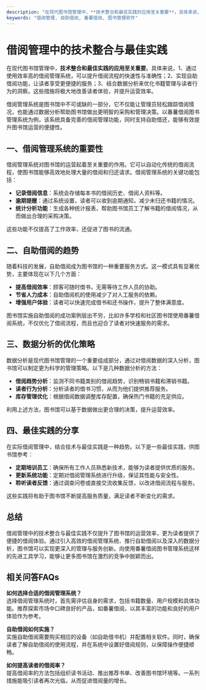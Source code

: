 ```yaml
---
description: "在现代图书馆管理中，**技术整合和最佳实践的应用至关重要**。具体来说，1、通过使用效率高的借阅管理系统，可以提升借阅流程的快速性与准确性；2、实现自助借阅功能，让读者享受更便捷的服务；3、结合数据分析来优化书籍管理与读者行为的洞察。这些措施将极大地改善读者体验，并提升运营效率。"
keywords: "借阅管理, 自助借阅, 番薯借阅, 图书管理软件"
---
```

# 借阅管理中的技术整合与最佳实践

在现代图书馆管理中，**技术整合和最佳实践的应用至关重要**。具体来说，1、通过使用效率高的借阅管理系统，可以提升借阅流程的快速性与准确性；2、实现自助借阅功能，让读者享受更便捷的服务；3、结合数据分析来优化书籍管理与读者行为的洞察。这些措施将极大地改善读者体验，并提升运营效率。

借阅管理系统是图书馆中不可或缺的一部分，它不仅能让管理员轻松跟踪借阅情况，也能通过数据分析帮助图书馆做出更明智的采购和管理决策。以番薯借阅图书管理系统为例，该系统具备完善的借阅管理功能，同时支持自助借还，能够有效提升图书馆运营的便捷性。

## 一、借阅管理系统的重要性

借阅管理系统对图书馆的运营起着至关重要的作用。它可以自动化传统的借阅流程，使图书馆能够高效地处理大量的借阅和归还请求。借阅管理系统的关键功能包括：

- **记录借阅信息**：系统会存储每本书的借阅历史、借阅人资料等。
- **逾期提醒**：通过系统设置，读者可以收到逾期通知，减少未归还书籍的情况。
- **统计分析功能**：生成各种统计报表，帮助图书馆员工了解书籍的借阅情况，从而做出合理的采购决策。

这些功能不仅提高了工作效率，还促进了图书的流通。

## 二、自助借阅的趋势

随着科技的发展，自助借阅成为图书馆的一种重要服务方式。这一模式具有显著优势，主要体现在以下几个方面：

- **提高借阅效率**：顾客可随时借书，无需等待工作人员的协助。
- **节省人力成本**：自助借阅机的使用减少了对人工服务的依赖。
- **增强用户体验**：读者可以快速完成借书和还书操作，提升了整体满意度。

图书馆实施自助借阅的成功案例层出不穷，比如许多学校和社区图书馆使用番薯借阅系统，不仅优化了借阅流程，而且也迎合了读者对快速服务的需求。

## 三、数据分析的优化策略

数据分析是现代图书馆管理的一个重要组成部分，通过对借阅数据的深入分析，图书馆可以制定更为科学的管理策略。以下是几种数据分析的方法：

- **借阅趋势分析**：监测不同书籍类别的借阅趋势，识别畅销书籍和滞销书籍。
- **读者行为分析**：分析读者的借书习惯，从而为他们提供推荐服务。
- **库存管理优化**：根据借阅数据调整库存配置，确保热门书籍的充足供应。

利用上述方法，图书馆可以基于数据做出更合理的决策，提升运营效率。

## 四、最佳实践的分享

在实际借阅管理中，结合技术与最佳实践是一种趋势。以下是一些最佳实践，供图书馆参考：

- **定期培训员工**：确保所有工作人员熟悉新技术，能够为读者提供优质的服务。
- **更新系统功能**：定期对借阅管理系统进行升级，保证其性能与安全性。
- **聆听读者反馈**：通过调查问卷或直接交流收集反馈，以改进借阅流程与服务。

这些实践将有助于图书馆不断提高服务质量，满足读者不断变化的需求。

## 总结

借阅管理中的技术整合与最佳实践不仅提升了图书馆的运营效率，更为读者提供了便捷的借阅体验。通过引入高效的借阅管理系统、推行自助借阅以及深入的数据分析，图书馆可以实现更深入的管理与服务创新。向使用番薯借阅图书管理系统这样的先进工具学习，能够让更多图书馆在激烈的竞争中脱颖而出。

## 相关问答FAQs

**如何选择合适的借阅管理系统？**  
选择借阅管理系统时，首先需评估自身的需求，包括书籍数量、用户规模和具体功能。推荐探索市场中口碑良好的产品，如番薯借阅，以其丰富的功能和良好的用户体验作为参考。

**自助借阅如何实施？**  
实施自助借阅需要购买相应的设备（如自助借书机）并配置相关软件。同时，确保读者了解自助借阅的使用流程，并在系统中设置好借阅规则，以保障操作便捷顺畅。

**如何提高读者的借阅率？**  
提高借阅率的方法包括组织读书活动、推出推荐书单、改善图书馆环境等。一系列措施能吸引读者再次光临，从而促进借阅量的增长。
